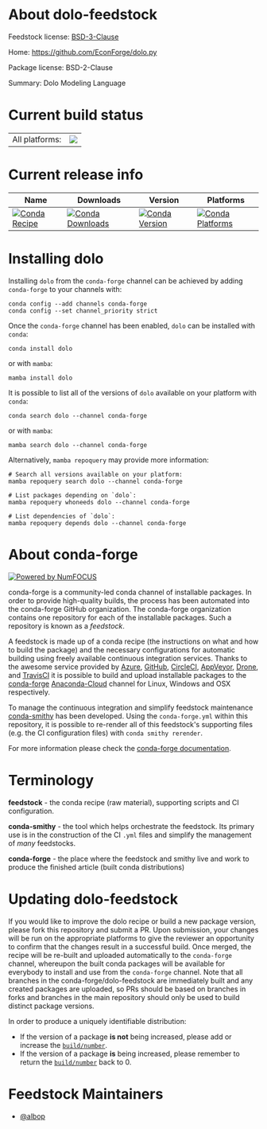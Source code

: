 About dolo-feedstock
====================

Feedstock license: [BSD-3-Clause](https://github.com/conda-forge/dolo-feedstock/blob/main/LICENSE.txt)

Home: https://github.com/EconForge/dolo.py

Package license: BSD-2-Clause

Summary: Dolo Modeling Language

Current build status
====================


<table><tr><td>All platforms:</td>
    <td>
      <a href="https://dev.azure.com/conda-forge/feedstock-builds/_build/latest?definitionId=9825&branchName=main">
        <img src="https://dev.azure.com/conda-forge/feedstock-builds/_apis/build/status/dolo-feedstock?branchName=main">
      </a>
    </td>
  </tr>
</table>

Current release info
====================

| Name | Downloads | Version | Platforms |
| --- | --- | --- | --- |
| [![Conda Recipe](https://img.shields.io/badge/recipe-dolo-green.svg)](https://anaconda.org/conda-forge/dolo) | [![Conda Downloads](https://img.shields.io/conda/dn/conda-forge/dolo.svg)](https://anaconda.org/conda-forge/dolo) | [![Conda Version](https://img.shields.io/conda/vn/conda-forge/dolo.svg)](https://anaconda.org/conda-forge/dolo) | [![Conda Platforms](https://img.shields.io/conda/pn/conda-forge/dolo.svg)](https://anaconda.org/conda-forge/dolo) |

Installing dolo
===============

Installing `dolo` from the `conda-forge` channel can be achieved by adding `conda-forge` to your channels with:

```
conda config --add channels conda-forge
conda config --set channel_priority strict
```

Once the `conda-forge` channel has been enabled, `dolo` can be installed with `conda`:

```
conda install dolo
```

or with `mamba`:

```
mamba install dolo
```

It is possible to list all of the versions of `dolo` available on your platform with `conda`:

```
conda search dolo --channel conda-forge
```

or with `mamba`:

```
mamba search dolo --channel conda-forge
```

Alternatively, `mamba repoquery` may provide more information:

```
# Search all versions available on your platform:
mamba repoquery search dolo --channel conda-forge

# List packages depending on `dolo`:
mamba repoquery whoneeds dolo --channel conda-forge

# List dependencies of `dolo`:
mamba repoquery depends dolo --channel conda-forge
```


About conda-forge
=================

[![Powered by
NumFOCUS](https://img.shields.io/badge/powered%20by-NumFOCUS-orange.svg?style=flat&colorA=E1523D&colorB=007D8A)](https://numfocus.org)

conda-forge is a community-led conda channel of installable packages.
In order to provide high-quality builds, the process has been automated into the
conda-forge GitHub organization. The conda-forge organization contains one repository
for each of the installable packages. Such a repository is known as a *feedstock*.

A feedstock is made up of a conda recipe (the instructions on what and how to build
the package) and the necessary configurations for automatic building using freely
available continuous integration services. Thanks to the awesome service provided by
[Azure](https://azure.microsoft.com/en-us/services/devops/), [GitHub](https://github.com/),
[CircleCI](https://circleci.com/), [AppVeyor](https://www.appveyor.com/),
[Drone](https://cloud.drone.io/welcome), and [TravisCI](https://travis-ci.com/)
it is possible to build and upload installable packages to the
[conda-forge](https://anaconda.org/conda-forge) [Anaconda-Cloud](https://anaconda.org/)
channel for Linux, Windows and OSX respectively.

To manage the continuous integration and simplify feedstock maintenance
[conda-smithy](https://github.com/conda-forge/conda-smithy) has been developed.
Using the ``conda-forge.yml`` within this repository, it is possible to re-render all of
this feedstock's supporting files (e.g. the CI configuration files) with ``conda smithy rerender``.

For more information please check the [conda-forge documentation](https://conda-forge.org/docs/).

Terminology
===========

**feedstock** - the conda recipe (raw material), supporting scripts and CI configuration.

**conda-smithy** - the tool which helps orchestrate the feedstock.
                   Its primary use is in the construction of the CI ``.yml`` files
                   and simplify the management of *many* feedstocks.

**conda-forge** - the place where the feedstock and smithy live and work to
                  produce the finished article (built conda distributions)


Updating dolo-feedstock
=======================

If you would like to improve the dolo recipe or build a new
package version, please fork this repository and submit a PR. Upon submission,
your changes will be run on the appropriate platforms to give the reviewer an
opportunity to confirm that the changes result in a successful build. Once
merged, the recipe will be re-built and uploaded automatically to the
`conda-forge` channel, whereupon the built conda packages will be available for
everybody to install and use from the `conda-forge` channel.
Note that all branches in the conda-forge/dolo-feedstock are
immediately built and any created packages are uploaded, so PRs should be based
on branches in forks and branches in the main repository should only be used to
build distinct package versions.

In order to produce a uniquely identifiable distribution:
 * If the version of a package **is not** being increased, please add or increase
   the [``build/number``](https://docs.conda.io/projects/conda-build/en/latest/resources/define-metadata.html#build-number-and-string).
 * If the version of a package **is** being increased, please remember to return
   the [``build/number``](https://docs.conda.io/projects/conda-build/en/latest/resources/define-metadata.html#build-number-and-string)
   back to 0.

Feedstock Maintainers
=====================

* [@albop](https://github.com/albop/)

